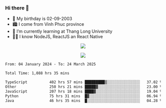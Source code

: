 ### Hi there 👋
- 🎂 My birthday is 02-09-2003
- 🏙️ I come from Vinh Phuc province
- 🌱 I’m currently learning at Thang Long University
- 🧑‍💻 I know NodeJS, ReactJS an React Native
<p align="center"><img src="https://github-readme-stats.vercel.app/api?username=tmquang0209&show_icons=true&theme=gradient"></p>
<p align="center"><img src="https://github-readme-stats.vercel.app/api/top-langs/?username=tmquang0209&hide=scss,css&langs_count=10"></p>
<!--START_SECTION:waka-->

```txt
From: 04 January 2024 - To: 24 March 2025

Total Time: 1,088 hrs 35 mins

TypeScript          402 hrs 57 mins █████████▒░░░░░░░░░░░░░░░   37.02 %
Other               250 hrs 21 mins █████▓░░░░░░░░░░░░░░░░░░░   23.00 %
JavaScript          207 hrs 18 mins ████▓░░░░░░░░░░░░░░░░░░░░   19.04 %
Python              75 hrs 31 mins  █▓░░░░░░░░░░░░░░░░░░░░░░░   06.94 %
Java                46 hrs 35 mins  █░░░░░░░░░░░░░░░░░░░░░░░░   04.28 %
```

<!--END_SECTION:waka-->
